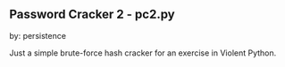 Password Cracker 2 - pc2.py
---------------------------
by: persistence

Just a simple brute-force hash cracker for an exercise in Violent Python.
